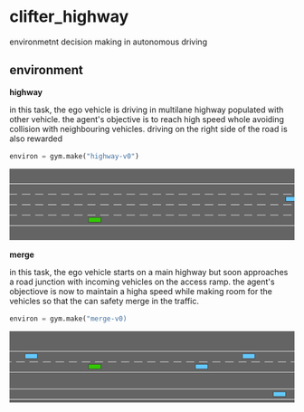 # clifter_highway
environmetnt decision making in autonomous driving


## environment

**highway**


in this task, the ego vehicle is driving in multilane highway populated with other vehicle. the agent's objective is to reach high speed whole avoiding collision with neighbouring vehicles. driving on the right side of the road is also rewarded
```python
environ = gym.make("highway-v0")
```

![ebv1](output/highway.gif)


**merge**


in this task, the ego vehicle starts on a main highway but soon approaches a road junction with incoming vehicles on the access ramp. the agent's objectiove is now to maintain a higha speed while making room for the vehicles so that the can safety merge in the traffic.

```python
environ = gym.make("merge-v0)
```

![mergeenv1](output/merge-env.gif)
